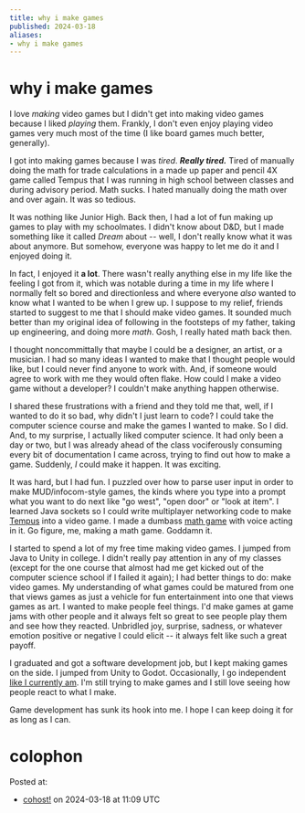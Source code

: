 ```yaml
---
title: why i make games
published: 2024-03-18
aliases:
- why i make games
---
```


# why i make games

I love _making_ video games but I didn't get into making video games because I liked _playing_ them. Frankly, I don't even enjoy playing video games very much most of the time (I like board games much better, generally).

I got into making games because I was _tired_. **_Really tired._** Tired of manually doing the math for trade calculations in a made up paper and pencil 4X game called Tempus that I was running in high school between classes and during advisory period. Math sucks. I hated manually doing the math over and over again. It was so tedious.

It was nothing like Junior High. Back then, I had a lot of fun making up games to play with my schoolmates. I didn't know about D&D, but I made something like it called _Dream_ about -- well, I don't really know what it was about anymore. But somehow, everyone was happy to let me do it and I enjoyed doing it.

In fact, I enjoyed it **a lot**. There wasn't really anything else in my life like the feeling I got from it, which was notable during a time in my life where I normally felt so bored and directionless and where everyone _also_ wanted to know what I wanted to be when I grew up. I suppose to my relief, friends started to suggest to me that I should make video games. It sounded much better than my original idea of following in the footsteps of my father, taking up engineering, and doing more _math_. Gosh, I really hated math back then.

I thought noncommittally that maybe I could be a designer, an artist, or a musician. I had so many ideas I wanted to make that I thought people would like, but I could never find anyone to work with. And, if someone would agree to work with me they would often flake. How could I make a video game without a developer? I couldn't make anything happen otherwise.

I shared these frustrations with a friend and they told me that, well, if I wanted to do it so bad, why didn't I just learn to code? I could take the computer science course and make the games I wanted to make. So I did. And, to my surprise, I actually liked computer science. It had only been a day or two, but I was already ahead of the class vociferously consuming every bit of documentation I came across, trying to find out how to make a game. Suddenly, _I_ could make it happen. It was exciting.

It was hard, but I had fun. I puzzled over how to parse user input in order to make MUD/infocom-style games, the kinds where you type into a prompt what you want to do next like "go west", "open door" or "look at item". I learned Java sockets so I could write multiplayer networking code to make [Tempus](https://exodrifter.itch.io/tempus) into a video game. I made a dumbass [math game](https://exodrifter.itch.io/math-god) with voice acting in it. Go figure, me, making a math game. Goddamn it.

I started to spend a lot of my free time making video games. I jumped from Java to Unity in college. I didn't really pay attention in any of my classes (except for the one course that almost had me get kicked out of the computer science school if I failed it again); I had better things to do: make video games. My understanding of what games could be matured from one that views games as just a vehicle for fun entertainment into one that views games as art. I wanted to make people feel things. I'd make games at game jams with other people and it always felt so great to see people play them and see how they reacted. Unbridled joy, surprise, sadness, or whatever emotion positive or negative I could elicit -- it always felt like such a great payoff.

I graduated and got a software development job, but I kept making games on the side. I jumped from Unity to Godot. Occasionally, I go independent [like I currently am](20231014_guiding-principles.md). I'm still trying to make games and I still love seeing how people react to what I make.

Game development has sunk its hook into me. I hope I can keep doing it for as long as I can.

# colophon

Posted at:
- [cohost!](https://cohost.org/exodrifter/post/5145551-why-i-make-games) on 2024-03-18 at 11:09 UTC
